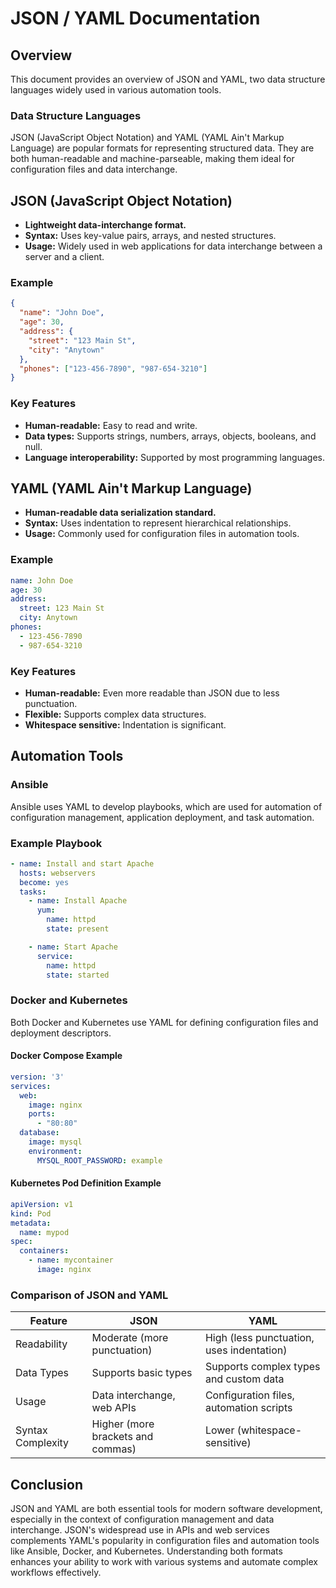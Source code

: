 # JSON / YAML Documentation

## Overview
This document provides an overview of JSON and YAML, two data structure languages widely used in various automation tools.

### Data Structure Languages
JSON (JavaScript Object Notation) and YAML (YAML Ain't Markup Language) are popular formats for representing structured data. They are both human-readable and machine-parseable, making them ideal for configuration files and data interchange.

## JSON (JavaScript Object Notation)
- **Lightweight data-interchange format.**
- **Syntax:** Uses key-value pairs, arrays, and nested structures.
- **Usage:** Widely used in web applications for data interchange between a server and a client.

### Example
```json
{
  "name": "John Doe",
  "age": 30,
  "address": {
    "street": "123 Main St",
    "city": "Anytown"
  },
  "phones": ["123-456-7890", "987-654-3210"]
}
```

### Key Features
- **Human-readable:** Easy to read and write.
- **Data types:** Supports strings, numbers, arrays, objects, booleans, and null.
- **Language interoperability:** Supported by most programming languages.

## YAML (YAML Ain't Markup Language)
- **Human-readable data serialization standard.**
- **Syntax:** Uses indentation to represent hierarchical relationships.
- **Usage:** Commonly used for configuration files in automation tools.

### Example
```yaml
name: John Doe
age: 30
address:
  street: 123 Main St
  city: Anytown
phones:
  - 123-456-7890
  - 987-654-3210
```

### Key Features
- **Human-readable:** Even more readable than JSON due to less punctuation.
- **Flexible:** Supports complex data structures.
- **Whitespace sensitive:** Indentation is significant.

## Automation Tools
### Ansible
Ansible uses YAML to develop playbooks, which are used for automation of configuration management, application deployment, and task automation.

### Example Playbook
```yaml
- name: Install and start Apache
  hosts: webservers
  become: yes
  tasks:
    - name: Install Apache
      yum:
        name: httpd
        state: present

    - name: Start Apache
      service:
        name: httpd
        state: started
```

### Docker and Kubernetes
Both Docker and Kubernetes use YAML for defining configuration files and deployment descriptors.

#### Docker Compose Example
```yaml
version: '3'
services:
  web:
    image: nginx
    ports:
      - "80:80"
  database:
    image: mysql
    environment:
      MYSQL_ROOT_PASSWORD: example
```

#### Kubernetes Pod Definition Example
```yaml
apiVersion: v1
kind: Pod
metadata:
  name: mypod
spec:
  containers:
    - name: mycontainer
      image: nginx
```

### Comparison of JSON and YAML
| Feature            | JSON                                     | YAML                                       |
|--------------------|------------------------------------------|--------------------------------------------|
| Readability        | Moderate (more punctuation)              | High (less punctuation, uses indentation)  |
| Data Types         | Supports basic types                     | Supports complex types and custom data     |
| Usage              | Data interchange, web APIs               | Configuration files, automation scripts    |
| Syntax Complexity  | Higher (more brackets and commas)        | Lower (whitespace-sensitive)               |

## Conclusion
JSON and YAML are both essential tools for modern software development, especially in the context of configuration management and data interchange. JSON's widespread use in APIs and web services complements YAML's popularity in configuration files and automation tools like Ansible, Docker, and Kubernetes. Understanding both formats enhances your ability to work with various systems and automate complex workflows effectively.
